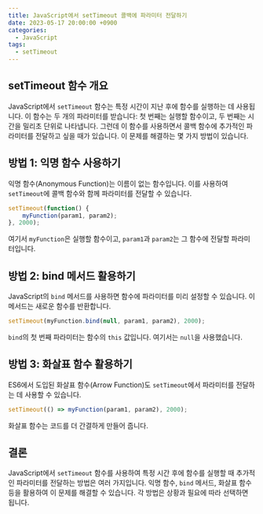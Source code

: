 ```yaml
---
title: JavaScript에서 setTimeout 콜백에 파라미터 전달하기
date: 2023-05-17 20:00:00 +0900
categories:
  - JavaScript
tags:
  - setTimeout
---
```


## setTimeout 함수 개요

JavaScript에서 `setTimeout` 함수는 특정 시간이 지난 후에 함수를 실행하는 데 사용됩니다. 이 함수는 두 개의 파라미터를 받습니다: 첫 번째는 실행할 함수이고, 두 번째는 시간을 밀리초 단위로 나타냅니다. 그런데 이 함수를 사용하면서 콜백 함수에 추가적인 파라미터를 전달하고 싶을 때가 있습니다. 이 문제를 해결하는 몇 가지 방법이 있습니다.

## 방법 1: 익명 함수 사용하기

익명 함수(Anonymous Function)는 이름이 없는 함수입니다. 이를 사용하여 `setTimeout`에 콜백 함수와 함께 파라미터를 전달할 수 있습니다.

```javascript
setTimeout(function() {
    myFunction(param1, param2);
}, 2000);
```

여기서 `myFunction`은 실행할 함수이고, `param1`과 `param2`는 그 함수에 전달할 파라미터입니다.

## 방법 2: bind 메서드 활용하기

JavaScript의 `bind` 메서드를 사용하면 함수에 파라미터를 미리 설정할 수 있습니다. 이 메서드는 새로운 함수를 반환합니다.

```javascript
setTimeout(myFunction.bind(null, param1, param2), 2000);
```

`bind`의 첫 번째 파라미터는 함수의 `this` 값입니다. 여기서는 `null`을 사용했습니다.

## 방법 3: 화살표 함수 활용하기

ES6에서 도입된 화살표 함수(Arrow Function)도 `setTimeout`에서 파라미터를 전달하는 데 사용할 수 있습니다.

```javascript
setTimeout(() => myFunction(param1, param2), 2000);
```

화살표 함수는 코드를 더 간결하게 만들어 줍니다.

## 결론

JavaScript에서 `setTimeout` 함수를 사용하여 특정 시간 후에 함수를 실행할 때 추가적인 파라미터를 전달하는 방법은 여러 가지입니다. 익명 함수, `bind` 메서드, 화살표 함수 등을 활용하여 이 문제를 해결할 수 있습니다. 각 방법은 상황과 필요에 따라 선택하면 됩니다.